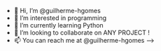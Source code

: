 - 👋 Hi, I’m @guilherme-hgomes
- 👀 I’m interested in programming
- 🌱 I’m currently learning Python
- 💞️ I’m looking to collaborate on ANY PROJECT !
- 📫 You can reach me at @guilherme-hgomes
-->
